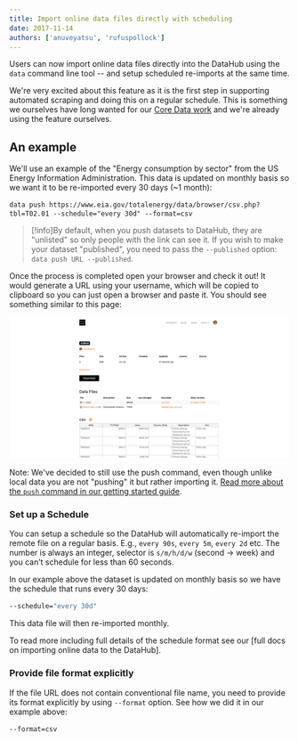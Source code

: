 ```yaml
---
title: Import online data files directly with scheduling
date: 2017-11-14
authors: ['anuveyatsu', 'rufuspollock']
---
```


Users can now import online data files directly into the DataHub using the `data` command line tool -- and setup scheduled re-imports at the same time.

We're very excited about this feature as it is the first step in supporting automated scraping and doing this on a regular schedule. This is something we ourselves have long wanted for our [Core Data work][core data] and we're already using the feature ourselves.

[core data]: https://datahub.io/core

## An example

We'll use an example of the "Energy consumption by sector" from the US Energy Information Administration. This data is updated on monthly basis so we want it to be re-imported every 30 days (~1 month):

```etc
data push https://www.eia.gov/totalenergy/data/browser/csv.php?tbl=T02.01 --schedule="every 30d" --format=csv
```


>[!info]By default, when you push datasets to DataHub, they are "unlisted" so only people with the link can see it. 
If you wish to make your dataset "published", you need to pass the `--published` option: `data push URL --published`.

Once the process is completed open your browser and check it out! It would generate a URL using your username, which will be copied to clipboard so you can just open a browser and paste it. You should see something similar to this page:

![](/static/img/docs/scheduled-data.png)

Note: We've decided to still use the push command, even though unlike local data you are not "pushing" it but rather importing it. [Read more about the `push` command in our getting started guide][getting-started].

[getting-started]: http://datahub.io/docs/getting-started/publishing-data

### Set up a Schedule

You can  setup a schedule so the DataHub will automatically re-import the remote file on a regular basis. E.g., `every 90s`, `every 5m`, `every 2d` etc. The number is always an integer, selector is `s/m/h/d/w` (second -> week) and you can’t schedule for less than 60 seconds.

In our example above the dataset is updated on monthly basis so we have the schedule that runs every 30 days:

```bash
--schedule="every 30d"
```

This data file will then re-imported monthly.

To read more including full details of the schedule format see our [full docs on importing online data to the DataHub].

### Provide file format explicitly

If the file URL does not contain conventional file name, you need to provide its format explicitly by using `--format` option. See how we did it in our example above:

```bash
--format=csv
```
